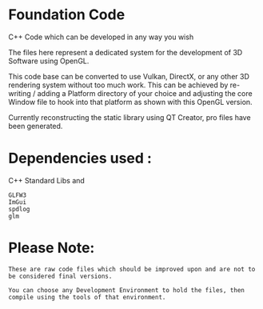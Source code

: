 # Foundation Code

C++ Code which can be developed in any way you wish

The files here represent a dedicated system for the development of 3D Software using OpenGL.

This code base can be converted to use Vulkan, DirectX, or any other 3D rendering system without too much work.  This can be achieved by re-writing / adding a Platform directory of your choice and adjusting the core Window file to hook into that platform as shown with this OpenGL version.

Currently reconstructing the static library using QT Creator, pro files have been generated.



# Dependencies used :

C++ Standard Libs and

    GLFW3
    ImGui
    spdlog
    glm

# Please Note:

    These are raw code files which should be improved upon and are not to be considered final versions.
      
    You can choose any Development Environment to hold the files, then compile using the tools of that environment.
